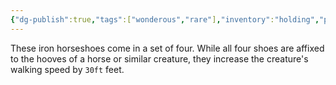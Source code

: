 ```yaml
---
{"dg-publish":true,"tags":["wonderous","rare"],"inventory":"holding","permalink":"/campaigns/a-dance-of-matter/items/horseshoes-of-speed/","dgPassFrontmatter":true}
---
```


These iron horseshoes come in a set of four. While all four shoes are affixed to the hooves of a horse or similar creature, they increase the creature's walking speed by `30ft` feet.